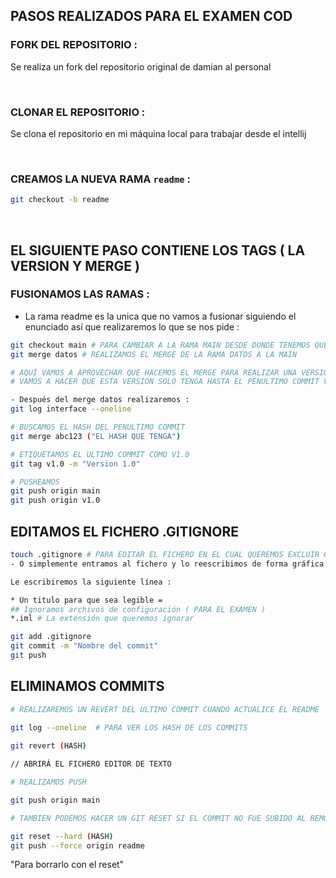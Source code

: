 ## PASOS REALIZADOS PARA EL EXAMEN COD 


### FORK DEL REPOSITORIO :
  
Se realiza un fork del repositorio original de damian al personal

<BR>

### CLONAR EL REPOSITORIO :
 
Se clona el repositorio en mi máquina local para trabajar desde el intellij

<BR>

### CREAMOS LA NUEVA RAMA `readme` :

```bash
git checkout -b readme
``` 

<BR>

## EL SIGUIENTE PASO CONTIENE LOS TAGS ( LA VERSION Y MERGE ) 

### FUSIONAMOS LAS RAMAS : 
- La rama readme es la unica que no vamos a fusionar siguiendo el enunciado así que realizaremos lo que se nos pide :
```bash
git checkout main # PARA CAMBIAR A LA RAMA MAIN DESDE DONDE TENEMOS QUE REALIAZAR LOS MERGE
git merge datos # REALIZAMOS EL MERGE DE LA RAMA DATOS A LA MAIN

# AQUÍ VAMOS A APROVECHAR QUE HACEMOS EL MERGE PARA REALIZAR UNA VERSIÓN / TAG
# VAMOS A HACER QUE ESTA VERSION SOLO TENGA HASTA EL PENULTIMO COMMIT VIENDO LOS HASH DE LOS COMMITS

- Después del merge datos realizaremos :
git log interface --oneline

# BUSCAMOS EL HASH DEL PENULTIMO COMMIT
git merge abc123 ("EL HASH QUE TENGA") 

# ETIQUETAMOS EL ULTIMO COMMIT COMO V1.0
git tag v1.0 -m "Version 1.0"

# PUSHEAMOS 
git push origin main
git push origin v1.0
``` 

## EDITAMOS EL FICHERO .GITIGNORE

```bash
touch .gitignore # PARA EDITAR EL FICHERO EN EL CUAL QUEREMOS EXCLUIR CIERTAS EXTENSIONES
- O simplemente entramos al fichero y lo reescribimos de forma gráfica

Le escribiremos la siguiente línea :

* Un titulo para que sea legible = 
## Ignoramos archivos de configuración ( PARA EL EXAMEN )  
*.iml # La extensión que queremos ignorar

git add .gitignore 
git commit -m "Nombre del commit"
git push  

```

## ELIMINAMOS COMMITS
```bash
# REALIZAREMOS UN REVERT DEL ULTIMO COMMIT CUANDO ACTUALICE EL README
 
git log --oneline  # PARA VER LOS HASH DE LOS COMMITS

git revert (HASH)

// ABRIRÁ EL FICHERO EDITOR DE TEXTO

# REALIZAMOS PUSH

git push origin main

# TAMBIEN PODEMOS HACER UN GIT RESET SI EL COMMIT NO FUE SUBIDO AL REMOTO

git reset --hard (HASH)
git push --force origin readme


```

"Para borrarlo con el reset"